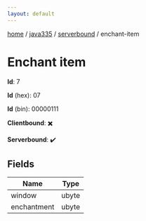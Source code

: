 ```yaml
---
layout: default
---
```


[home](/)  /  [java335](/protocol/java335)  /  [serverbound](/protocol/java335/serverbound)  /  enchant-item

# Enchant item

**Id**: 7

**Id** (hex): 07

**Id** (bin): 00000111

**Clientbound**: ✖️

**Serverbound**: ✔️

## Fields

Name | Type
---|---
window | ubyte
enchantment | ubyte

